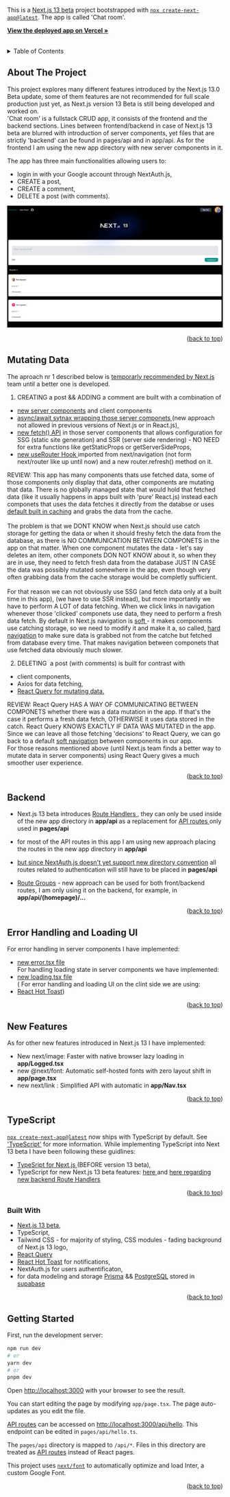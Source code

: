 This is a [Next.js 13 beta](https://beta.nextjs.org/docs/getting-started) project bootstrapped with [`npx create-next-app@latest`](https://beta.nextjs.org/docs/installation). The app is called 'Chat room'. 

<a name="readme-top"></a>
<div align="left">
<p>
   <a href="https://testing-next-13-beta-typescript-tailwind-prisma.vercel.app/"><strong>View the deployed app on Vercel »</strong></a>
    <br />
        <br />
   
  </p>
</div>

<!-- TABLE OF CONTENTS -->
<details>
  <summary>Table of Contents</summary>
  <ol>
    <li><a href="#about-the-project">About The Project</a></li>
    <li><a href="#mutating-data">Mutating Data with new Server Components</a></li>
    <li><a href="#backend">Backend an new Route Handlers</a></li>
       <li><a href="#error-handling-and-loading-ui">Error handling and Loading UI</a></li>
     <li><a href="#new-features">Other new features used in the app</a></li>
      <li><a href="#typescript">TypeScript</a></li>
    <li><a href="#built-with">Built With</a></li>
     <li><a href="#getting-started">Getting Started</a></li>
   
  </ol>
</details>

<!-- ABOUT THE PROJECT -->

## About The Project
This project explores many different features introduced by the Next.js 13.0 Beta update, some of them features are not recommended for full scale production just yet, as Next.js version 13 Beta is still being developed and worked on.
</br>
 'Chat room' is a fullstack CRUD app, it consists of the frontend and the backend sections. Lines between frontend/backend in case of Next.js 13 beta are blurred with introduction of server components, yet files that are strictly 'backend'
    can be found in pages/api and in app/api. As for the frontend I am using the new app directory with new server components in it.
       <br />
   
     
The app has three main functionalities allowing users to:
- login in with your Google account through NextAuth.js,
- CREATE a post, 
- CREATE a comment, 
- DELETE a post (with comments).  

![Product Name Screen Shot](public/next13beta.png)

<p align="right">(<a href="#readme-top">back to top</a>)</p>

## Mutating Data

 The aproach  nr 1 described below is <a href='https://beta.nextjs.org/docs/data-fetching/mutating'>temporarly recommended by Next.js </a> team until a better one is developed.
 </br>

1. CREATING a post && ADDING a comment are built with a combination of
- <a href = 'https://beta.nextjs.org/docs/rendering/server-and-client-components'>new server components</a> and client components
-  <a href='https://beta.nextjs.org/docs/data-fetching/fetching#asyncawait-in-server-components'>async/await sytnax wrapping  those server componets </a> (new approach not allowed in previous versions of Next.js or in React.js),
-  <a href ='https://beta.nextjs.org/docs/data-fetching/fetching'>  new fetch() API</a> in those server components that allows configuration for SSG (static site generation) and SSR (server side rendering) - NO NEED for extra functions like getStaticProps or getServerSideProps,
-  <a href='https://beta.nextjs.org/docs/data-fetching/mutating'>new useRouter Hook </a> imported from next/navigation (not form next/router like up until now) and a new router.refresh()  method on it.


REVIEW: This app has many components thats use fetched data, some of those components only display that data, other components are mutating that data. There is no globally managed state that would hold that fetched data (like it usually happens in apps built with 'pure' React.js) instead each componets that uses the data fetches it directly from the databse or uses <a href='https://beta.nextjs.org/docs/data-fetching/caching'>default built in caching</a> and grabs the data from the cache. 
</br> </br>
The problem is that we DONT KNOW when Next.js should use catch storage for getting the data or when it should freshy fetch the data from the database, as there is NO COMMUNICATION BETWEEN COMPONETS in the app on that matter. When one component mutates the data - let's say deletes an item, other componets DON NOT KNOW  about it, so when they are in use, they need to fetch fresh data from the database JUST IN CASE the data was possibly mutated somewhere in the app,  even though very often grabbing data from the cache storage would be completly sufficient.  
</br>
For that reason we can not obviously use SSG (and fetch data only at a built time in this app), (we have to use SSR instead),  but more importantly we have to perform A LOT of data fetching. When we click links in navigation whenever those 'clicked' componets use data, they need to perform a fresh data fetch. By default in Next.js navigation is <a href='https://beta.nextjs.org/docs/data-fetching/caching'>soft </a>- it makes components use catching storage, so we need to modify it and make it a, so called, <a href='https://beta.nextjs.org/docs/routing/linking-and-navigating#hard-navigation'>hard navigation</a> to make sure data is grabbed not from the catche but fetched from database every time. That makes navigation between componets  that use fetched data obviously much slower.


2. DELETING  a post (with comments) is built for contrast with 
- client components, 
- Axios for data fetching,
-  <a href='https://tanstack.com/query/v3/'>React Query for mutating data.</a> 


REVIEW: 
React Query HAS A WAY OF COMMUNICATING BETWEEN COMPONETS whether there was a data mutation in the app. If that's the case it performs a fresh data fetch, OTHERWISE it uses data stored in the catch. React Query KNOWS EXACTLY IF DATA WAS MUTATED in the app.
</br>Since we can leave all those fetching 'decisions' to React Query, we can go back to a default <a href='https://beta.nextjs.org/docs/routing/linking-and-navigating#conditions-for-soft-navigation'>soft navigation</a> between components in our app.
</br>
For those reasons mentioned above (until Next.js team finds a better way to mutate data in server components) using React Query gives a much smoother user experience.


<p align="right">(<a href="#readme-top">back to top</a>)</p>

## Backend
- Next.js 13 beta introduces <a href='https://beta.nextjs.org/docs/routing/route-handlers'>Route Handlers </a>, they can only be used inside of the new app directory in <strong>app/api </strong>as a replacement for <a href='https://beta.nextjs.org/docs/data-fetching/api-routes'>API routes </a> only used in <strong>pages/api</strong>
- for most of the API routes in this app I am using new approach placing the routes in the new app directory in <strong>app/api </strong>
- <a href='https://next-auth.js.org/getting-started/example'>but since NextAuth.js doesn't yet support new directory convention</a> all routes related to authentication will still have to be placed in <strong>pages/api</strong>

- <a href='https://beta.nextjs.org/docs/routing/defining-routes#route-groups'>Route Groups</a> - new approach can be used for both front/backend routes, 
I am only using it on the backend, for example, in <strong>app/api/(homepage)/...</strong>



<p align="right">(<a href="#readme-top">back to top</a>)</p>

## Error Handling and Loading UI
For error handling in server components I have implemented:
- <a href='https://beta.nextjs.org/docs/routing/error-handling'>new error.tsx file</a> </br>
For handling loading state in server components we have implemented:
- <a href='https://beta.nextjs.org/docs/routing/loading-ui'>new loading.tsx file</a> </br>
( For error handling and loading UI on the clint side we are using:
- <a href='https://react-hot-toast.com/'>React Hot Toast</a>)



<p align="right">(<a href="#readme-top">back to top</a>)</p>

## New Features
As for other new features introduced in Next.js 13 I have implemented:

- New next/image: Faster with native browser lazy loading in <strong>app/Logged.tsx</strong>
- new @next/font: Automatic self-hosted fonts with zero layout shift in <strong>app/page.tsx</strong>
- new next/link : Simplified API with automatic in <strong>app/Nav.tsx</strong>


<p align="right">(<a href="#readme-top">back to top</a>)</p>

## TypeScript
[`npx create-next-app@latest`](https://beta.nextjs.org/docs/installation)  now ships with TypeScript by default. See ['TypeScript'](https://beta.nextjs.org/docs/configuring/typescript) for more information.
While implementing TypeScript into Next 13 beta I have been following these guidlines:
- <a href='https://nextjs.org/docs/basic-features/typescript'>TypeSript for Next.js </a> (BEFORE version 13 beta),
- TypeScript for new Next.js 13 beta features: <a href='https://beta.nextjs.org/docs/configuring/typescript'> here </a> and <a href='https://beta.nextjs.org/docs/routing/route-handlers#extended-nextrequest-and-nextresponse-apis'> here regarding new backend Route Handlers</a> 


<p align="right">(<a href="#readme-top">back to top</a>)</p>


### Built With

- <a href='https://beta.nextjs.org/docs/getting-started'>Next.js 13 beta</a>,
- TypeScript,
- Tailwind CSS - for majority of styling, 
 CSS modules - fading background of Next.js 13 logo,
- <a href='https://tanstack.com/query/v3/'>React Query</a>
- <a href='https://react-hot-toast.com/'>React Hot Toast</a> for notifications,
- NextAuth.js for users authentificaton,
 - for data modeling and storage <a href='https://www.prisma.io/'>Prisma</a> && <a href='https://www.postgresql.org/'>PostgreSQL</a> stored in <a href='https://supabase.com/'>supabase</a>


<p align="right">(<a href="#readme-top">back to top</a>)</p>


## Getting Started

First, run the development server:

```bash
npm run dev
# or
yarn dev
# or
pnpm dev
```

Open [http://localhost:3000](http://localhost:3000) with your browser to see the result.

You can start editing the page by modifying `app/page.tsx`. The page auto-updates as you edit the file.

[API routes](https://nextjs.org/docs/api-routes/introduction) can be accessed on [http://localhost:3000/api/hello](http://localhost:3000/api/hello). This endpoint can be edited in `pages/api/hello.ts`.

The `pages/api` directory is mapped to `/api/*`. Files in this directory are treated as [API routes](https://nextjs.org/docs/api-routes/introduction) instead of React pages.

This project uses [`next/font`](https://nextjs.org/docs/basic-features/font-optimization) to automatically optimize and load Inter, a custom Google Font.

<p align="right">(<a href="#readme-top">back to top</a>)</p>



[linkedin-shield]: https://img.shields.io/badge/-LinkedIn-black.svg?style=for-the-badge&logo=linkedin&colorB=555
[linkedin-url]: https://www.linkedin.com/in/tomasz-s-069249244/
[product-screenshot]: images/screenshot.png
[next.js]: https://img.shields.io/badge/next.js-000000?style=for-the-badge&logo=nextdotjs&logoColor=white
[next-url]: https://nextjs.org/
[react.js]: https://img.shields.io/badge/React-20232A?style=for-the-badge&logo=react&logoColor=61DAFB
[react-url]: https://reactjs.org/
[vue.js]: https://img.shields.io/badge/Vue.js-35495E?style=for-the-badge&logo=vuedotjs&logoColor=4FC08D
[vue-url]: https://vuejs.org/
[angular.io]: https://img.shields.io/badge/Angular-DD0031?style=for-the-badge&logo=angular&logoColor=white
[angular-url]: https://angular.io/
[svelte.dev]: https://img.shields.io/badge/Svelte-4A4A55?style=for-the-badge&logo=svelte&logoColor=FF3E00
[svelte-url]: https://svelte.dev/
[laravel.com]: https://img.shields.io/badge/Laravel-FF2D20?style=for-the-badge&logo=laravel&logoColor=white
[laravel-url]: https://laravel.com
[bootstrap.com]: https://img.shields.io/badge/Bootstrap-563D7C?style=for-the-badge&logo=bootstrap&logoColor=white
[bootstrap-url]: https://getbootstrap.com
[jquery.com]: https://img.shields.io/badge/jQuery-0769AD?style=for-the-badge&logo=jquery&logoColor=white
[jquery-url]: https://jquery.com
